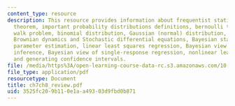```yaml
---
content_type: resource
description: This resource provides information about frequentist statistics, Bayes?
  theorem, important probability distributions definitions, bernoulli trials, random
  walk problem, binomial distribution, Gaussian (normal) distribution, Poisson distribution,
  Brownian dynamics and Stochastic differential equations, Bayesian statistics and
  parameter estimation, linear least squares regression, Bayesian view of statistical
  inference, Bayesian view of single-response regression, nonlinear least squares,
  and generating confidence intervals.
file: /media/https%3A/open-learning-course-data-rc.s3.amazonaws.com/10-34-numerical-methods-applied-to-chemical-engineering-fall-2005/3525fc209b110e1aa49303d9fbd0b871_ch7ch8_review.pdf
file_type: application/pdf
resourcetype: Document
title: ch7ch8_review.pdf
uid: 3525fc20-9b11-0e1a-a493-03d9fbd0b871
---
```

